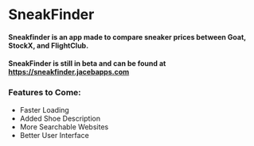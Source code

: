 # SneakFinder 

#### Sneakfinder is an app made to compare sneaker prices between Goat, StockX, and FlightClub. 

#### SneakFinder is still in beta and can be found at https://sneakfinder.jacebapps.com

### Features to Come:
- Faster Loading
- Added Shoe Description
- More Searchable Websites
- Better User Interface
